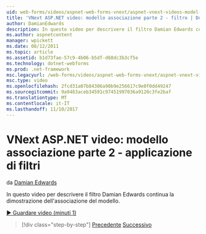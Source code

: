 ```yaml
---
uid: web-forms/videos/aspnet-web-forms-vnext/aspnet-vnext-videos-model-binding-part-2-filtering
title: 'VNext ASP.NET video: modello associazione parte 2 - filtro | Documenti Microsoft'
author: DamianEdwards
description: In questo video per descrivere il filtro Damian Edwards continua la dimostrazione dell'associazione del modello.
ms.author: aspnetcontent
manager: wpickett
ms.date: 08/12/2011
ms.topic: article
ms.assetid: b1d73fae-57c9-4b06-b5df-d68dc3b3cf5e
ms.technology: dotnet-webforms
ms.prod: .net-framework
msc.legacyurl: /web-forms/videos/aspnet-web-forms-vnext/aspnet-vnext-videos-model-binding-part-2-filtering
msc.type: video
ms.openlocfilehash: 2fcd31a07b84306a90b9e256617c9e0f0dd49247
ms.sourcegitcommit: 9a9483aceb34591c97451997036a9120c3fe2baf
ms.translationtype: MT
ms.contentlocale: it-IT
ms.lasthandoff: 11/10/2017
---
```

<a name="aspnet-vnext-videos-model-binding-part-2---filtering"></a>VNext ASP.NET video: modello associazione parte 2 - applicazione di filtri
====================
da [Damian Edwards](https://github.com/DamianEdwards)

In questo video per descrivere il filtro Damian Edwards continua la dimostrazione dell'associazione del modello.

[&#9654; Guardare video (minuti 1)](https://channel9.msdn.com/Blogs/ASP-NET-Site-Videos/aspnet-vnext-videos-model-binding-part-2-filtering)

>[!div class="step-by-step"]
[Precedente](aspnet-vnext-videos-model-binding-part-1-selecting-data.md)
[Successivo](aspnet-vnext-videos-model-binding-part-3-updating.md)
